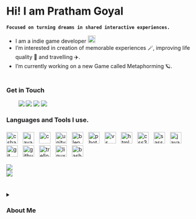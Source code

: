 # Hi! I am Pratham Goyal  

**`Focused on turning dreams in shared interactive experiences.`**

- I am a indie game developer <img width="20px" src="https://cdn.betterttv.net/emote/5d20ef02e1cfde376e532cc0/1x">
- I’m interested in creation of memorable experiences 🪄, improving life quality 🌱 and travelling ✈️.
- I’m currently working on a new Game called Metaphorming 🪐.

#

### Get in Touch

<p>
   &nbsp; &nbsp; &nbsp; &nbsp;
   <a href="mailto:goyalp09@pm.me?"><img src="https://img.shields.io/badge/Protonmail-8a90c7?style=flat-square&logo=Protonmail&logoColor=white&link=(mailto:goyalp09@pm.me?subject=Hi%Pratham,%reaching%out%to%you%from%Github!)"></a>
   <a href="https://twitter.com/GoreKehnePerry"><img src="https://img.shields.io/badge/Twitter-1DA1F2?style=flat-square&logo=twitter&logoColor=white&url=https%3A%2F%2Ftwitter.com%2FGoreKehnePerry"></a>
   <a href="https://www.linkedin.com/in/prathamgoyal/"><img src="https://img.shields.io/badge/LinkedIn-0A66C2?style=flat-square&logo=LinkedIn&logoColor=white&link=https://www.linkedin.com/in/prathamgoyal/"></a>
   <a href="http://prathamgoyal.com"><img src="http://img.shields.io/badge/-prathamgoyal.com-black?style=flat-square&logo=windowsterminal"></a>
</p>

### Languages and Tools I use.

<img align="left" alt="csharp" width="30px" style="padding-right:10px; padding-top: 5px" src="https://cdn.jsdelivr.net/gh/devicons/devicon/icons/csharp/csharp-original.svg" />
<img align="left" alt="java" width="30px" style="padding-right:10px; padding-top: 5px" src="https://cdn.jsdelivr.net/gh/devicons/devicon/icons/java/java-original.svg" />
<img align="left" alt="c" width="30px" style="padding-right:10px; padding-top: 5px" src="https://cdn.jsdelivr.net/gh/devicons/devicon/icons/c/c-original.svg" />
<img align="left" alt="unity" width="30px" style="padding-right:10px; padding-top: 5px" src="https://cdn.jsdelivr.net/gh/devicons/devicon/icons/unity/unity-original.svg" />
<img align="left" alt="blender" width="30px" style="padding-right:10px; padding-top: 5px" src="https://cdn.jsdelivr.net/gh/devicons/devicon/icons/blender/blender-original.svg" />
<img align="left" alt="photoshop" width="30px" style="padding-right:10px; padding-top: 5px" src="https://cdn.jsdelivr.net/gh/devicons/devicon/icons/photoshop/photoshop-plain.svg" />
<img align="left" alt="vs" width="30px" style="padding-right:10px; padding-top: 5px" src="https://cdn.jsdelivr.net/gh/devicons/devicon/icons/visualstudio/visualstudio-plain.svg" />
<img align="left" alt="html5" width="30px" style="padding-right:10px; padding-top: 5px" src="https://cdn.jsdelivr.net/gh/devicons/devicon/icons/html5/html5-original.svg" />
<img align="left" alt="css3" width="30px" style="padding-right:10px; padding-top: 5px" src="https://cdn.jsdelivr.net/gh/devicons/devicon/icons/css3/css3-original.svg" />
<img align="left" alt="sass" width="30px" style="padding-right:10px; padding-top: 5px" src="https://cdn.jsdelivr.net/gh/devicons/devicon/icons/sass/sass-original.svg" />
<img align="left" alt="javascript" width="30px" style="padding-right:10px; padding-top: 5px" src="https://cdn.jsdelivr.net/gh/devicons/devicon/icons/javascript/javascript-original.svg" />
<img align="left" alt="git" width="30px" style="padding-right:10px; padding-top: 5px" src="https://cdn.jsdelivr.net/gh/devicons/devicon/icons/git/git-original.svg" />
<img align="left" alt="github" width="30px" style="padding-right:10px; padding-top: 5px" src="https://cdn.jsdelivr.net/gh/devicons/devicon/icons/github/github-original.svg" />
<img align="left" alt="trello" width="30px" style="padding-right:10px; padding-top: 5px" src="https://cdn.jsdelivr.net/gh/devicons/devicon/icons/trello/trello-plain.svg" />
<img align="left" alt="linux" width="30px" style="padding-right:10px; padding-top: 5px" src="https://cdn.jsdelivr.net/gh/devicons/devicon/icons/linux/linux-original.svg" />
<img align="left" alt="bash" width="30px" style="padding-right:10px; padding-top: 5px" src="https://cdn.jsdelivr.net/gh/devicons/devicon/icons/bash/bash-original.svg" />

<br>
<br>

#

<br>

<img align="center" src="https://github-readme-stats.vercel.app/api?username=pratham9&theme=dark&show_icons=true" />

<br>
<a href="https://leetcode.com/Pratham9"><img src="https://leetcard.jacoblin.cool/Pratham9?theme=dark&ext=heatmap&hide=ranking"></a>

#

<details>
<summary><h3>About Me</h3></summary>

The interactive space, as we experience playing games, is not just a Cartesian coordinate system for representing objects, characters, narrative, or sound... I believe that there is a much deeper understanding of space in video games that we implicitly live as we play them. Space is created the second a player sits down and begins playing a game. Most of the time we think of this as a dialogical ‘interactive space’ — the player issues a command to the computer, and the game responds in some way, which the player responds to, ad infinitum. When we think of interaction in this way, we think of the player and game in some kind of unfolding dialogue with one another. But I see the player doing something different when they act in an interactive space. This space is not real but responses are, the compelling power of belief that this space carries is what I find most appealing. Believing and keeping an Innovative attitude, I believe, leads to a constant learning process. This approach adds to the already immense potential for innovation that exists in this field.

I have recently completed my education at Thompson Rivers University during this period I realized my strengths and Achilles heel, my interests and aversions, my future, and my compassion. I found that I'm scholarly in the sector of creation but I'm not intimidated by the prospect of striving hard in life. I have completed many solo and group projects. Where I got familiar with many different components of programming and video game development. I know my way around a multitude of software and continued to learn programming languages such as C# and Java. Due to this, I developed a problem-solving mindset, analytical skills, and accuracy. These tools have helped me to understand and expand my technical abilities and instigated a growth mindset within me.

My studies and past work experiences proved instructive and inspiring. The classes that I took gave me a firm grounding in the theory of programming, architecture design, application development, and mathematics. As nothing remains constant, so is true in the case of technology. It is impossible to progress without changes. I would like to research and specialize in the field of Video Game Development, in which I have a keen interest. Most importantly past few years of my learning helped to solidify my determination to devote my long-term career to this area. I continue to work on personal projects and programming problems as I believe that learning should be a continuous process and one should always remember "Progression, not Perfection".The interactive space, as we experience playing games, is not just a Cartesian coordinate system for representing objects, characters, narrative, or sound... I believe that there is a much deeper understanding of space in video games that we implicitly live as we play them. Space is created the second a player sits down and begins playing a game. Most of the time we think of this as a dialogical ‘interactive space’ — the player issues a command to the computer, and the game responds in some way, which the player responds to, ad infinitum. When we think of interaction in this way, we think of the player and game in some kind of unfolding dialogue with one another. But I see the player doing something different when they act in an interactive space. This space is not real but responses are, the compelling power of belief that this space carries is what I find most appealing. Believing and keeping an Innovative attitude, I believe, leads to a constant learning process. This approach adds to the already immense potential for innovation that exists in this field. I have recently completed my education at Thompson Rivers University during this period I realized my strengths and Achilles heel, my interests and aversions, my future, and my compassion. I found that I'm scholarly in the sector of creation but I'm not intimidated by the prospect of striving hard in life. I have completed many solo and group projects. Where I got familiar with many different components of programming and video game development. I know my way around a multitude of software and continued to learn programming languages such as C# and Java. Due to this, I developed a problem-solving mindset, analytical skills, and accuracy. These tools have helped me to understand and expand my technical abilities and instigated a growth mindset within me. My studies and past work experiences proved instructive and inspiring. The classes that I took gave me a firm grounding in the theory of programming, architecture design, application development, and mathematics. As nothing remains constant, so is true in the case of technology. It is impossible to progress without changes. I would like to research and specialize in the field of Video Game Development, in which I have a keen interest. Most importantly past few years of my learning helped to solidify my determination to devote my long-term career to this area. I continue to work on personal projects and programming problems as I believe that learning should be a continuous process and one should always remember *"Progression, not Perfection"*.  
</details>
<!---

Pratham9/Pratham9 is a ✨ special ✨ repository because its `README.md` (this file) appears on your GitHub profile.

You can click the Preview link to take a look at your changes.

--->